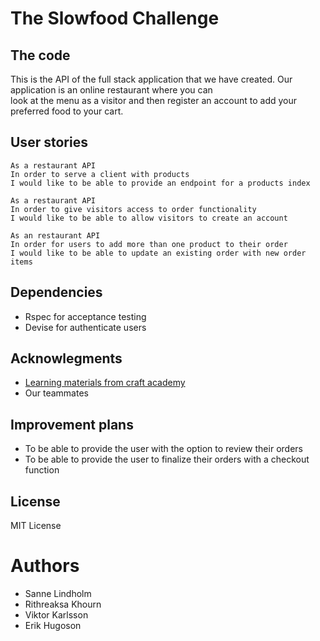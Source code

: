# The Slowfood Challenge

## The code

This is the API of the full stack application that we have created. Our application is an online restaurant where you can\
look at the menu as a visitor and then register an account to add your preferred food to your cart.

## User stories

```
As a restaurant API
In order to serve a client with products
I would like to be able to provide an endpoint for a products index
```

```
As a restaurant API
In order to give visitors access to order functionality
I would like to be able to allow visitors to create an account
```

```
As an restaurant API
In order for users to add more than one product to their order
I would like to be able to update an existing order with new order items
```

## Dependencies

- Rspec for acceptance testing 
- Devise for authenticate users

## Acknowlegments

- [Learning materials from craft academy](https://learn.craftacademy.co/courses/enrolled/667059)
- Our teammates

## Improvement plans

- To be able to provide the user with the option to review their orders
- To be able to provide the user to finalize their orders with a checkout function

## License

MIT License 

# Authors

- Sanne Lindholm
- Rithreaksa Khourn
- Viktor Karlsson
- Erik Hugoson